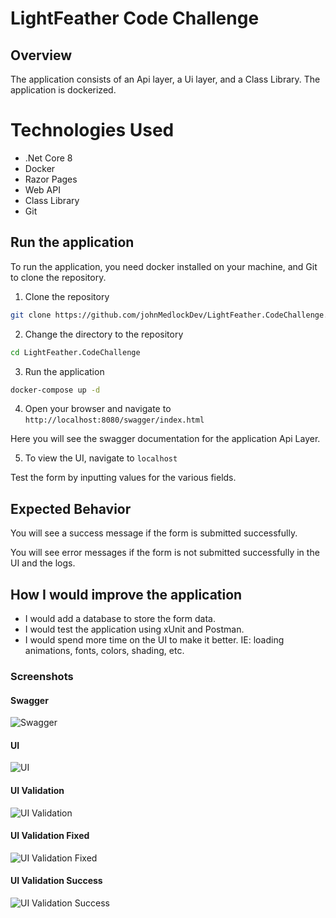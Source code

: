 # LightFeather Code Challenge

## Overview

The application consists of an Api layer, a Ui layer, and a Class Library.
The application is dockerized.

# Technologies Used
- .Net Core 8
- Docker
- Razor Pages
- Web API
- Class Library
- Git

## Run the application

To run the application, you need docker installed on your machine, and Git to clone the repository.

1. Clone the repository
```bash
git clone https://github.com/johnMedlockDev/LightFeather.CodeChallenge.git
```

2. Change the directory to the repository
```bash
cd LightFeather.CodeChallenge
```

3. Run the application
```bash
docker-compose up -d
```

4. Open your browser and navigate to `http://localhost:8080/swagger/index.html`

Here you will see the swagger documentation for the application Api Layer.

5. To view the UI, navigate to `localhost`

Test the form by inputting values for the various fields.

## Expected Behavior
You will see a success message if the form is submitted successfully.

You will see error messages if the form is not submitted successfully in the UI and the logs.

## How I would improve the application
- I would add a database to store the form data.
- I would test the application using xUnit and Postman.
- I would spend more time on the UI to make it better. IE: loading animations, fonts, colors, shading, etc.

### Screenshots

#### Swagger
![Swagger](https://github.com/johnMedlockDev/LightFeather.CodeChallenge/assets/42301475/c7e09d1c-c298-4658-ac75-d5792cf936ba)

#### UI
![UI](https://github.com/johnMedlockDev/LightFeather.CodeChallenge/assets/42301475/dcb6ee12-5e30-4f70-9c93-c05448047c82)

#### UI Validation
![UI Validation](https://github.com/johnMedlockDev/LightFeather.CodeChallenge/assets/42301475/fbfc2e84-1633-4fc4-9ebe-87c167210656)

#### UI Validation Fixed
![UI Validation Fixed](https://github.com/johnMedlockDev/LightFeather.CodeChallenge/assets/42301475/b38706b6-f43a-4a8c-b736-1d0977c5532d)

#### UI Validation Success
![UI Validation Success](https://github.com/johnMedlockDev/LightFeather.CodeChallenge/assets/42301475/e9f43afc-1855-4d22-a457-8a964a1fafd3)
